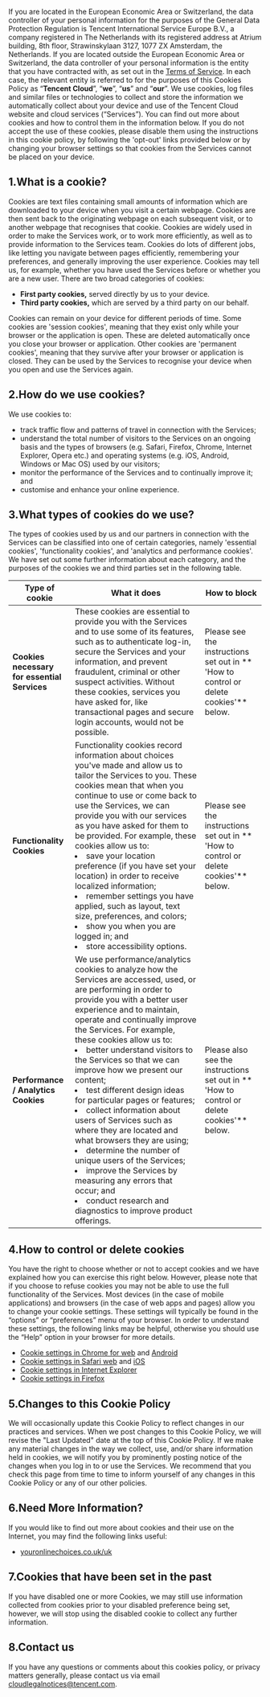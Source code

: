 

If you are located in the European Economic Area or Switzerland, the data controller of your personal information for the purposes of the General Data Protection Regulation is Tencent International Service Europe B.V., a company registered in The Netherlands with its registered address at Atrium building, 8th floor, Strawinskylaan 3127, 1077 ZX Amsterdam, the Netherlands. If you are located outside the European Economic Area or Switzerland, the data controller of your personal information is the entity that you have contracted with, as set out in the [Terms of Service](https://intl.cloud.tencent.com/document/product/301/9248). In each case, the relevant entity is referred to for the purposes of this Cookies Policy as “**Tencent Cloud**”, “**we**”, “**us**” and “**our**”. 
We use cookies, log files and similar files or technologies to collect and store the information we automatically collect about your device and use of the Tencent Cloud website and cloud services (“Services”). You can find out more about cookies and how to control them in the information below.
If you do not accept the use of these cookies, please disable them using the instructions in this cookie policy, by following the 'opt-out' links provided below or by changing your browser settings so that cookies from the Services cannot be placed on your device.
## 1.What is a cookie?
Cookies are text files containing small amounts of information which are downloaded to your device when you visit a certain webpage. Cookies are then sent back to the originating webpage on each subsequent visit, or to another webpage that recognises that cookie. Cookies are widely used in order to make the Services work, or to work more efficiently, as well as to provide information to the Services team.
Cookies do lots of different jobs, like letting you navigate between pages efficiently, remembering your preferences, and generally improving the user experience. Cookies may tell us, for example, whether you have used the Services before or whether you are a new user. 
There are two broad categories of cookies:
* **First party cookies,** served directly by us to your device.
* **Third party cookies,** which are served by a third party on our behalf. 

Cookies can remain on your device for different periods of time. Some cookies are 'session cookies', meaning that they exist only while your browser or the application is open. These are deleted automatically once you close your browser or application. Other cookies are 'permanent cookies', meaning that they survive after your browser or application is closed. They can be used by the Services to recognise your device when you open and use the Services again.
## 2.How do we use cookies?
We use cookies to:
* track traffic flow and patterns of travel in connection with the Services;
* understand the total number of visitors to the Services on an ongoing basis and the types of browsers (e.g. Safari, Firefox, Chrome, Internet Explorer, Opera etc.) and operating systems (e.g. iOS, Android, Windows or Mac OS) used by our visitors;
* monitor the performance of the Services and to continually improve it; and
* customise and enhance your online experience.

## 3.What types of cookies do we use?
The types of cookies used by us and our partners in connection with the Services can be classified into one of certain categories, namely 'essential cookies', 'functionality cookies', and 'analytics and performance cookies'. We have set out some further information about each category, and the purposes of the cookies we and third parties set in the following table.

|Type of cookie | What it does | How to block |
|---------|---------|---------|
| **Cookies necessary for essential Services**  | These cookies are essential to provide you with the Services and to use some of its features, such as to authenticate log-in, secure the Services and your information, and prevent fraudulent, criminal or other suspect activities. Without these cookies, services you have asked for, like transactional pages and secure login accounts, would not be possible. | Please see the instructions set out in ** 'How to control or delete cookies'** below. |
| **Functionality Cookies** | Functionality cookies record information about choices you've made and allow us to tailor the Services to you. These cookies mean that when you continue to use or come back to use the Services, we can provide you with our services as you have asked for them to be provided. For example, these cookies allow us to: <li>save your location preference (if you have set your location) in order to receive localized information;</li><li>remember settings you have applied, such as layout, text size, preferences, and colors;</li><li>show you when you are logged in;  and</li><li> store accessibility options.</li> | Please see the instructions set out in ** 'How to control or delete cookies'** below. |
|**Performance / Analytics Cookies** | We use performance/analytics cookies to analyze how the Services are accessed, used, or are performing in order to provide you with a better user experience and to maintain, operate and continually improve the Services. For example, these cookies allow us to: <li>better understand visitors to the Services so that we can improve how we present our content;</li><li>test different design ideas for particular pages or features;</li><li>collect information about users of Services such as where they are located and what browsers they are using;</li><li>determine the number of unique users of the Services;</li><li>improve the Services by measuring any errors that occur; and</li><li>conduct research and diagnostics to improve product offerings.</li> | Please also see the instructions set out in ** 'How to control or delete cookies'** below. |

## 4.How to control or delete cookies
You have the right to choose whether or not to accept cookies and we have explained how you can exercise this right below. However, please note that if you choose to refuse cookies you may not be able to use the full functionality of the Services.
Most devices (in the case of mobile applications) and browsers (in the case of web apps and pages) allow you to change your cookie settings. These settings will typically be found in the “options” or “preferences” menu of your browser. In order to understand these settings, the following links may be helpful, otherwise you should use the “Help” option in your browser for more details.
* [Cookie settings in Chrome for web](https://support.google.com/chrome/answer/95647?) and [Android](https://support.google.com/chrome/answer/95647?)
* [Cookie settings in Safari web](http://support.apple.com/kb/PH5042) and [iOS](http://support.apple.com/kb/HT1677)
* [Cookie settings in Internet Explorer](http://windows.microsoft.com/en-gb/windows7/how-to-manage-cookies-in-internet-explorer-9)
* [Cookie settings in Firefox](http://support.mozilla.org/en-US/kb/cookies)

## 5.Changes to this Cookie Policy
 We will occasionally update this Cookie Policy to reflect changes in our practices and services. When we post changes to this Cookie Policy, we will revise the "Last Updated" date at the top of this Cookie Policy. If we make any material changes in the way we collect, use, and/or share information held in cookies, we will notify you by prominently posting notice of the changes when you log in to or use the Services. We recommend that you check this page from time to time to inform yourself of any changes in this Cookie Policy or any of our other policies.
## 6.Need More Information?
 If you would like to find out more about cookies and their use on the Internet, you may find the following links useful:
 * [youronlinechoices.co.uk/uk](http://www.youronlinechoices.com/uk/)

## 7.Cookies that have been set in the past
If you have disabled one or more Cookies, we may still use information collected from cookies prior to your disabled preference being set, however, we will stop using the disabled cookie to collect any further information.
## 8.Contact us
If you have any questions or comments about this cookies policy, or privacy matters generally, please contact us via email cloudlegalnotices@tencent.com.
